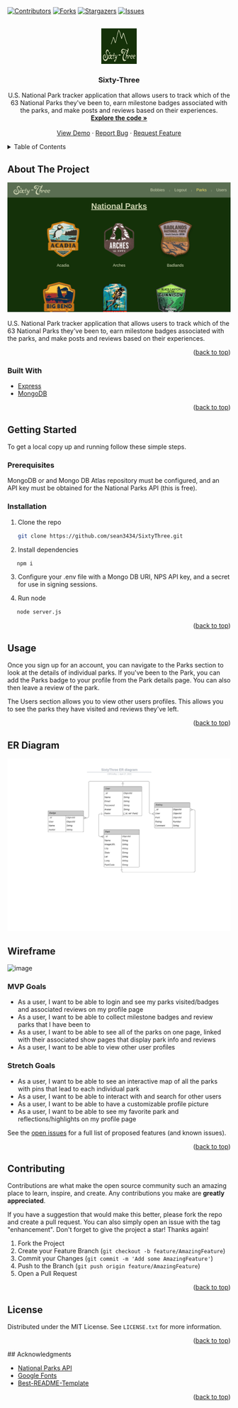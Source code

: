 <div id="top"></div>
<!--
*** Thanks for checking out the Best-README-Template. If you have a suggestion
*** that would make this better, please fork the repo and create a pull request
*** or simply open an issue with the tag "enhancement".
*** Don't forget to give the project a star!
*** Thanks again! Now go create something AMAZING! :D
-->



<!-- PROJECT SHIELDS -->
<!--
*** I'm using markdown "reference style" links for readability.
*** Reference links are enclosed in brackets [ ] instead of parentheses ( ).
*** See the bottom of this document for the declaration of the reference variables
*** for contributors-url, forks-url, etc. This is an optional, concise syntax you may use.
*** https://www.markdownguide.org/basic-syntax/#reference-style-links
-->
[![Contributors][contributors-shield]][contributors-url]
[![Forks][forks-shield]][forks-url]
[![Stargazers][stars-shield]][stars-url]
[![Issues][issues-shield]][issues-url]

<!-- PROJECT LOGO -->
<br />
<div align="center">
  <a href="https://github.com/sean3434/SixtyThree">
    <img src="public/images/logo.jpg" alt="Logo" width="80" height="80">
  </a>

<h3 align="center">Sixty-Three</h3>

  <p align="center">
    U.S. National Park tracker application that allows users to track which of the 63 National Parks they've been to, earn milestone badges associated with the parks, and make posts and reviews based on their experiences.
    <br />
    <a href="https://github.com/sean3434/SixtyThree"><strong>Explore the code »</strong></a>
    <br />
    <br />
    <a href="https://sixtythree.herokuapp.com/">View Demo</a>
    ·
    <a href="https://github.com/sean3434/SixtyThree/issues">Report Bug</a>
    ·
    <a href="https://github.com/sean3434/SixtyThree/issues">Request Feature</a>
  </p>
</div>



<!-- TABLE OF CONTENTS -->
<details>
  <summary>Table of Contents</summary>
  <ol>
    <li>
      <a href="#about-the-project">About The Project</a>
      <ul>
        <li><a href="#built-with">Built With</a></li>
      </ul>
    </li>
    <li>
      <a href="#getting-started">Getting Started</a>
      <ul>
        <li><a href="#prerequisites">Prerequisites</a></li>
        <li><a href="#installation">Installation</a></li>
      </ul>
    </li>
    <li><a href="#usage">Usage</a></li>
    <li><a href="#roadmap">Roadmap</a></li>
    <li><a href="#contributing">Contributing</a></li>
    <li><a href="#license">License</a></li>
    <li><a href="#contact">Contact</a></li>
    <li><a href="#acknowledgments">Acknowledgments</a></li>
  </ol>
</details>



<!-- ABOUT THE PROJECT -->
## About The Project

[![Product Name Screen Shot][product-screenshot]](public/images/screen_shot.png)

U.S. National Park tracker application that allows users to track which of the 63 National Parks they've been to, earn milestone badges associated with the parks, and make posts and reviews based on their experiences.

<p align="right">(<a href="#top">back to top</a>)</p>

### Built With

* [Express](https://expressjs.com/)
* [MongoDB](https://www.mongodb.com/)

<p align="right">(<a href="#top">back to top</a>)</p>

<!-- GETTING STARTED -->
## Getting Started

To get a local copy up and running follow these simple steps.

### Prerequisites

MongoDB or and Mongo DB Atlas repository must be configured, and an API key must be obtained for the National Parks API (this is free).

### Installation

1. Clone the repo
   ```sh
   git clone https://github.com/sean3434/SixtyThree.git
   ```
2. Install dependencies
```sh
   npm i
   ```
3. Configure your .env file with a Mongo DB URI, NPS API key, and a secret for use in signing sessions.

4. Run node
```sh
   node server.js
   ```

<p align="right">(<a href="#top">back to top</a>)</p>



<!-- USAGE EXAMPLES -->
## Usage

Once you sign up for an account, you can navigate to the Parks section to look at the details of individual parks. If you've been to the Park, you can add the Parks badge to your profile from the Park details page. You can also then leave a review of the park.

The Users section allows you to view other users profiles. This allows you to see the parks they have visited and reviews they've left.

<p align="right">(<a href="#top">back to top</a>)</p>

## ER Diagram
[![ER Diagram][er-diagram]](public/images/SixtyThree-ER-diagram.jpeg)

<!-- MARKDOWN LINKS & IMAGES -->
[er-diagram]: public/images/SixtyThree-ER-diagram.jpeg

## Wireframe
![image](https://user-images.githubusercontent.com/21118840/165363235-7a0f49f3-4709-40b2-b74f-a9677600deb6.png)

<!-- ROADMAP -->
### MVP Goals
* As a user, I want to be able to login and see my parks visited/badges and associated reviews on my profile page
* As a user, I want to be able to collect milestone badges and review parks that I have been to
* As a user, I want to be able to see all of the parks on one page, linked with their associated show pages that display park info and reviews
* As a user, I want to be able to view other user profiles

### Stretch Goals
* As a user, I want to be able to see an interactive map of all the parks with pins that lead to each individual park
* As a user, I want to be able to interact with and search for other users
* As a user, I want to be able to have a customizable profile picture
* As a user, I want to be able to see my favorite park and reflections/highlights on my profile page

See the [open issues](https://github.com/sean3434/SixtyThree/issues) for a full list of proposed features (and known issues).

<p align="right">(<a href="#top">back to top</a>)</p>



<!-- CONTRIBUTING -->
## Contributing

Contributions are what make the open source community such an amazing place to learn, inspire, and create. Any contributions you make are **greatly appreciated**.

If you have a suggestion that would make this better, please fork the repo and create a pull request. You can also simply open an issue with the tag "enhancement".
Don't forget to give the project a star! Thanks again!

1. Fork the Project
2. Create your Feature Branch (`git checkout -b feature/AmazingFeature`)
3. Commit your Changes (`git commit -m 'Add some AmazingFeature'`)
4. Push to the Branch (`git push origin feature/AmazingFeature`)
5. Open a Pull Request

<p align="right">(<a href="#top">back to top</a>)</p>



<!-- LICENSE -->
## License

Distributed under the MIT License. See `LICENSE.txt` for more information.

<p align="right">(<a href="#top">back to top</a>)</p>
<!-- ACKNOWLEDGMENTS -->
## Acknowledgments

* [National Parks API](https://www.nps.gov/subjects/developer/api-documentation.htm)
* [Google Fonts](https://fonts.google.com/)
* [Best-README-Template](https://github.com/othneildrew/Best-README-Template)

<p align="right">(<a href="#top">back to top</a>)</p>

<!-- MARKDOWN LINKS & IMAGES -->
<!-- https://www.markdownguide.org/basic-syntax/#reference-style-links -->
[contributors-shield]: https://img.shields.io/github/contributors/sean3434/SixtyThree.svg?style=for-the-badge
[contributors-url]: https://github.com/sean3434/SixtyThree/graphs/contributors
[forks-shield]: https://img.shields.io/github/forks/sean3434/SixtyThree.svg?style=for-the-badge
[forks-url]: https://github.com/sean3434/SixtyThree/network/members
[stars-shield]: https://img.shields.io/github/stars/sean3434/SixtyThree.svg?style=for-the-badge
[stars-url]: https://github.com/sean3434/SixtyThree/stargazers
[issues-shield]: https://img.shields.io/github/issues/sean3434/SixtyThree.svg?style=for-the-badge
[issues-url]: https://github.com/sean3434/SixtyThree/issues
[product-screenshot]: public/images/screen_shot.png